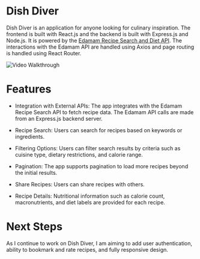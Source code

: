 # Dish Diver
Dish Diver is an application for anyone looking for culinary inspiration. The frontend is built with React.js and the backend is built with Express.js and Node.js. It is powered by the [Edamam Recipe Search and Diet API](https://rapidapi.com/edamam/api/recipe-search-and-diet). The interactions with the Edamam API are handled using Axios and page routing is handled using React Router.

<img src='https://imgur.com/wgc7zc9.gif' title='Video Walkthrough' width='' alt='Video Walkthrough' />

# Features
- Integration with External APIs: The app integrates with the Edamam Recipe Search API to fetch recipe data. The Edamam API calls are made from an Express.js backend server.

- Recipe Search: Users can search for recipes based on keywords or ingredients.

- Filtering Options: Users can filter search results by criteria such as cuisine type, dietary restrictions, and calorie range.

- Pagination: The app supports pagination to load more recipes beyond the initial results.

- Share Recipes: Users can share recipes with others.

- Recipe Details: Nutritional information such as calorie count, macronutrients, and diet labels are provided for each recipe.

# Next Steps
As I continue to work on Dish Diver, I am aiming to add user authentication, ability to bookmark and rate recipes, and fully responsive design.